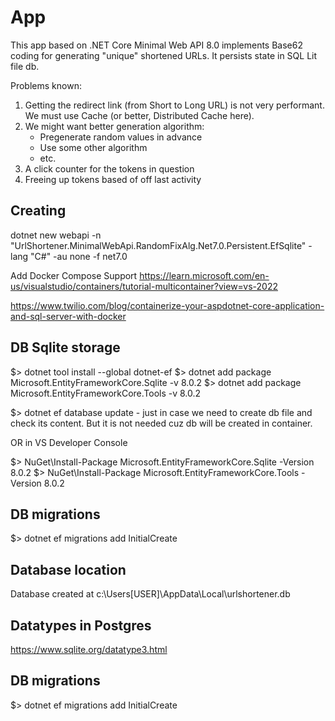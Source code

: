 # App

This app based on .NET Core Minimal Web API 8.0 implements Base62 coding for generating "unique" shortened URLs.
It persists state in SQL Lit file db.

Problems known:
1. Getting the redirect link (from Short to Long URL) is not very performant. We must use Cache (or better, Distributed Cache here).
2. We might want better generation algorithm:
	- Pregenerate random values in advance
	- Use some other algorithm
	- etc.
3. A click counter for the tokens in question
4. Freeing up tokens based of off last activity

## Creating

dotnet new webapi -n "UrlShortener.MinimalWebApi.RandomFixAlg.Net7.0.Persistent.EfSqlite" -lang "C#" -au none -f net7.0

Add Docker Compose Support https://learn.microsoft.com/en-us/visualstudio/containers/tutorial-multicontainer?view=vs-2022

https://www.twilio.com/blog/containerize-your-aspdotnet-core-application-and-sql-server-with-docker

## DB Sqlite storage

$> dotnet tool install --global dotnet-ef
$> dotnet add package Microsoft.EntityFrameworkCore.Sqlite -v 8.0.2
$> dotnet add package Microsoft.EntityFrameworkCore.Tools -v 8.0.2

$> dotnet ef database update   - just in case we need to create db file and check its content. But it is not needed cuz db will be created in container.

OR in VS Developer Console

$> NuGet\Install-Package Microsoft.EntityFrameworkCore.Sqlite -Version 8.0.2
$> NuGet\Install-Package Microsoft.EntityFrameworkCore.Tools -Version 8.0.2

## DB migrations

$> dotnet ef migrations add InitialCreate

## Database location

Database created at c:\Users\[USER]\AppData\Local\urlshortener.db

## Datatypes in Postgres

https://www.sqlite.org/datatype3.html

## DB migrations

$> dotnet ef migrations add InitialCreate

